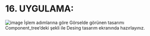 # 16. UYGULAMA:
![image](https://github.com/nuritiras/ArayuzUygulama16/assets/47992544/e6d1b9d3-020d-40e7-844f-69ee6a4b4181)
İşlem adımlarına göre Görselde görünen tasarımı Component_tree’deki şekli ile Desing tasarım ekranında hazırlayınız.
